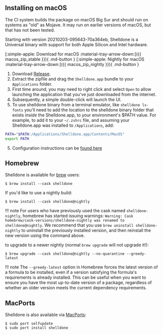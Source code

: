 ## Installing on macOS

The CI system builds the package on macOS Big Sur and should run on systems as
"old" as Mojave.  It may run on earlier versions of macOS, but that has not
been tested.

Starting with version 20210203-095643-70a364eb, Shelldone is a Universal binary
with support for both Apple Silicon and Intel hardware.

[:simple-apple: Download for macOS :material-tray-arrow-down:]({{ macos_zip_stable }}){ .md-button }
[:simple-apple: Nightly for macOS :material-tray-arrow-down:]({{ macos_zip_nightly }}){ .md-button }

1. Download <a href="{{ macos_zip_stable }}">Release</a>.
2. Extract the zipfile and drag the `Shelldone.app` bundle to your `Applications` folder.
3. First time around, you may need to right click and select `Open` to allow launching
   the application that you've just downloaded from the internet.
3. Subsequently, a simple double-click will launch the UI.
4. To use shelldone binary from a terminal emulator, like `shelldone ls-fonts` you'll need to add the location to the shelldone binary folder that exists _inside_ the Shelldone.app, to your environment's $PATH value. For example, to add it to your `~/.zshrc` file, and assuming your Shelldone.app was installed to `/Applications`, add:
```sh
PATH="$PATH:/Applications/Shelldone.app/Contents/MacOS"
export PATH
```
5. Configuration instructions can be [found here](../config/files.md)

## Homebrew

Shelldone is available for [brew](https://brew.sh/) users:

```console
$ brew install --cask shelldone
```

If you'd like to use a nightly build:

```console
$ brew install --cask shelldone@nightly
```

!!! note
    For users who have previously used the cask named `shelldone-nightly`,
    homebrew has started issuing warnings: `Warning: Cask
    homebrew/cask-versions/shelldone-nightly was renamed to shelldone@nightly`. We
    recommend that you use `brew uninstall shelldone-nightly` to uninstall the
    previously installed version, and then reinstall the new version using the
    command above.

to upgrade to a newer nightly (normal `brew upgrade` will not upgrade it!):

```console
$ brew upgrade --cask shelldone@nightly --no-quarantine --greedy-latest
```

!!! note
    The `--greedy-latest` option in Homebrew forces the latest version of a
    formula to be installed, even if a version satisfying the formula's
    requirements is already installed. This can be useful when you want to
    ensure you have the most up-to-date version of a package, regardless of
    whether an older version meets the current dependency requirements.

## MacPorts

Shelldone is also available via [MacPorts](https://ports.macports.org/port/shelldone/summary):

```console
$ sudo port selfupdate
$ sudo port install shelldone
```

